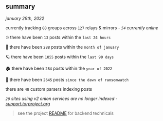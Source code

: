 
## summary
_january 29th, 2022_

currently tracking `88` groups across `127` relays & mirrors - _`54` currently online_

⏲ there have been `13` posts within the `last 24 hours`

🦈 there have been `288` posts within the `month of january`

🪐 there have been `1055` posts within the `last 90 days`

🏚 there have been `284` posts within the `year of 2022`

🦕 there have been `2645` posts `since the dawn of ransomwatch`

there are `48` custom parsers indexing posts

_`20` sites using v2 onion services are no longer indexed - [support.torproject.org](https://support.torproject.org/onionservices/v2-deprecation/)_

> see the project [README](https://github.com/thetanz/ransomwatch#ransomwatch--) for backend technicals
